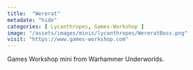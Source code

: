 ```yaml
---
title:  "Wererat"
metadate: "hide"
categories: [ Lycanthropes, Games-Workshop ]
image: "/assets/images/minis/lycanthropes/WereratBoss.png"
visit: "https://www.games-workshop.com"
---
```

Games Workshop mini from Warhammer Underworlds. 